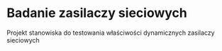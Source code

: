 # Badanie zasilaczy sieciowych
Projekt stanowiska do testowania właściwości dynamicznych zasilaczy sieciowych

